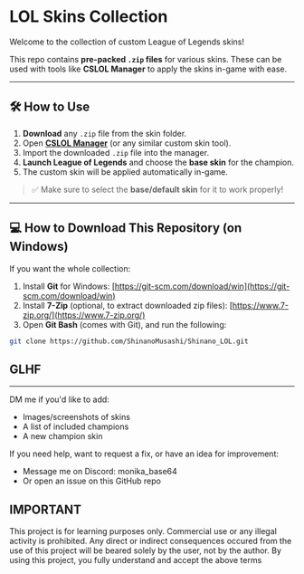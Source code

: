 # LOL Skins Collection

Welcome to the collection of custom League of Legends skins!

This repo contains **pre-packed `.zip` files** for various skins. These can be used with tools like **CSLOL Manager** to apply the skins in-game with ease.

---

## 🛠 How to Use

1. **Download** any `.zip` file from the skin folder.
2. Open [**CSLOL Manager**](https://github.com/LoL-Fantome/CSLoL-Manager) (or any similar custom skin tool).
3. Import the downloaded `.zip` file into the manager.
4. **Launch League of Legends** and choose the **base skin** for the champion.
5. The custom skin will be applied automatically in-game.

> ✅ Make sure to select the **base/default skin** for it to work properly!

---

## 💻 How to Download This Repository (on Windows)

If you want the whole collection:

1. Install **Git** for Windows: [https://git-scm.com/download/win](https://git-scm.com/download/win)
2. Install **7-Zip** (optional, to extract downloaded zip files): [https://www.7-zip.org/](https://www.7-zip.org/)
3. Open **Git Bash** (comes with Git), and run the following:

```bash
git clone https://github.com/ShinanoMusashi/Shinano_LOL.git
```

## **GLHF**
---

DM me if you'd like to add:
- Images/screenshots of skins
- A list of included champions
- A new champion skin

If you need help, want to request a fix, or have an idea for improvement:
- Message me on Discord: monika_base64
- Or open an issue on this GitHub repo

## **IMPORTANT**
This project is for learning purposes only. Commercial use or any illegal activity is prohibited. Any direct or indirect consequences occured from the use of this project will be beared solely by the user, not by the author.
By using this project, you fully understand and accept the above terms
